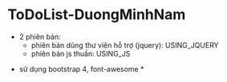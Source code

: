 # ToDoList-DuongMinhNam
- 2 phiên bản:
  <ul> 
    <li>phiên bản dũng thư viện hỗ  trợ (jquery): USING_JQUERY 
    <li> phiên bản js thuần: USING_JS
  </ul>
* sử dụng bootstrap 4, font-awesome *
